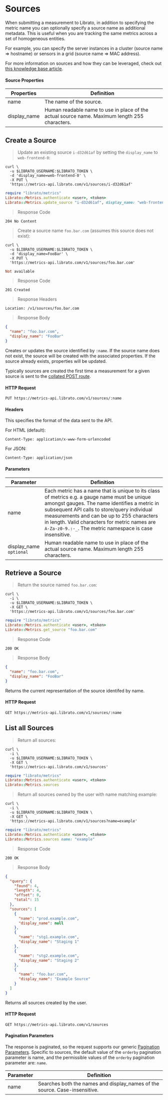 # Sources

When submitting a measurement to Librato, in addition to specifying the metric name you can optionally specify a source name as additional metadata. This is useful when you are tracking the same metrics across a set of homogeneous entities.

For example, you can specify the server instances in a cluster (source name => hostname) or sensors in a grid (source name => MAC address).

For more information on sources and how they can be leveraged, check out [this knowledge base article](https://www.librato.com/docs/kb/faq/whats_a_source.html).

#### Source Properties

Properties | Definition
---------- | ----------
name | The name of the source.
display_name | Human readable name to use in place of the actual source name. Maximum length 255 characters.


## Create a Source

>Update an existing source `i-d32d61af` by setting the `display_name` to `web-frontend-0`:

```shell
curl \
  -u $LIBRATO_USERNAME:$LIBRATO_TOKEN \
  -d 'display_name=web-frontend-0' \
  -X PUT \
  'https://metrics-api.librato.com/v1/sources/i-d32d61af'
```

```ruby
require "librato/metrics"
Librato::Metrics.authenticate <user>, <token>
Librato::Metrics.update_source "i-d32d61af", display_name: "web-frontend-0"
```

>Response Code

```
204 No Content
```

>Create a source name `foo.bar.com` (assumes this source does not exist):

```shell
curl \
  -u $LIBRATO_USERNAME:$LIBRATO_TOKEN \
  -d 'display_name=FooBar' \
  -X PUT \
  'https://metrics-api.librato.com/v1/sources/foo.bar.com'
```

```ruby
Not available
```

>Response Code

```
201 Created
```

>Response Headers

```
Location: /v1/sources/foo.bar.com
```

>Response Body

```json
{
  "name": "foo.bar.com",
  "display_name": "FooBar"
}
```

Creates or updates the source identified by `:name`. If the source name does not exist, the source will be created with the associated properties. If the source already exists, properties will be updated.

Typically sources are created the first time a measurement for a given source is sent to the [collated POST route](#create-a-metric).

#### HTTP Request

`PUT https://metrics-api.librato.com/v1/sources/:name`

#### Headers

This specifies the format of the data sent to the API.

For HTML (default):

`Content-Type: application/x-www-form-urlencoded`

For JSON:

`Content-Type: application/json`

#### Parameters

Parameter | Definition
--------- | ----------
name | Each metric has a name that is unique to its class of metrics e.g. a gauge name must be unique amongst gauges. The name identifies a metric in subsequent API calls to store/query individual measurements and can be up to 255 characters in length. Valid characters for metric names are `A-Za-z0-9.:-_`. The metric namespace is case insensitive.
display_name<br>`optional` | Human readable name to use in place of the actual source name. Maximum length 255 characters.


## Retrieve a Source

>Return the source named `foo.bar.com`:

```shell
curl \
  -i \
  -u $LIBRATO_USERNAME:$LIBRATO_TOKEN \
  -X GET \
  'https://metrics-api.librato.com/v1/sources/foo.bar.com'
```

```ruby
require "librato/metrics"
Librato::Metrics.authenticate <user>, <token>
Librato::Metrics.get_source "foo.bar.com"
```

>Response Code

```
200 OK
```

>Response Body

```json
{
  "name": "foo.bar.com",
  "display_name": "FooBar"
}
```

Returns the current representation of the source identifed by name.

#### HTTP Request

`GET https://metrics-api.librato.com/v1/sources/:name`

## List all Sources

>Return all sources:

```shell
curl \
  -i \
  -u $LIBRATO_USERNAME:$LIBRATO_TOKEN \
  -X GET \
  'https://metrics-api.librato.com/v1/sources'
```

```ruby
require "librato/metrics"
Librato::Metrics.authenticate <user>, <token>
Librato::Metrics.sources
```

>Return all sources owned by the user with name matching example:

```shell
curl \
  -i \
  -u $LIBRATO_USERNAME:$LIBRATO_TOKEN \
  -X GET \
  'https://metrics-api.librato.com/v1/sources?name=example'
```

```ruby
require "librato/metrics"
Librato::Metrics.authenticate <user>, <token>
Librato::Metrics.sources name: "example"
```

>Response Code

```
200 OK
```

>Response Body

```json
{
  "query": {
    "found": 4,
    "length": 4,
    "offset": 0,
    "total": 15
  },
  "sources": [
    {
      "name": "prod.example.com",
      "display_name": null
    },
    {
      "name": "stg1.example.com",
      "display_name": "Staging 1"
    },
    {
      "name": "stg2.example.com",
      "display_name": "Staging 2"
    },
    {
      "name": "foo.bar.com",
      "display_name": "Example Source"
    }
  ]
}
```

Returns all sources created by the user.

#### HTTP Request

`GET https://metrics-api.librato.com/v1/sources`

#### Pagination Parameters

The response is paginated, so the request supports our generic [Pagination Parameters](#pagination5). Specific to sources, the default value of the `orderby` pagination parameter is name, and the permissible values of the `orderby` pagination parameter are: `name`.

Parameter | Definition
--------- | ----------
name | Searches both the names and display_names of the source. Case-insensitive.
